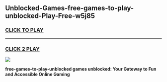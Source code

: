 
## Unblocked-Games-free-games-to-play-unblocked-Play-Free-w5j85
<h3>
<a href="https://premium76.site?title=free-games-to-play-unblocked&ref=18A1">CLICK TO PLAY</a></h3>
<hr>

<h3>
<a href="https://premium76.site?title=free-games-to-play-unblocked&ref=18A1">CLICK 2 PLAY</a>
  
</h3>

<a href="https://premium76.site?title=free-games-to-play-unblocked&ref=18A1"><img src="https://clearcache.store/games.png"></a>


**free-games-to-play-unblocked games unblocked: Your Gateway to Fun and Accessible Online Gaming**
